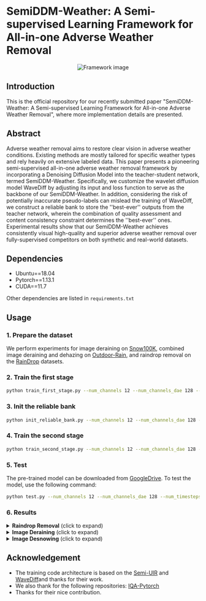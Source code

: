 # SemiDDM-Weather: A Semi-supervised Learning Framework for All-in-one Adverse Weather Removal
<p align="center">
  <img src="images/framework.png" alt="Framework image">
</p>

## Introduction
This is the official repository for our recently submitted paper "SemiDDM-Weather: A Semi-supervised Learning Framework for All-in-one Adverse Weather Removal", where more implementation details are presented.

## Abstract
Adverse weather removal aims to restore clear vision in adverse weather conditions. Existing methods are mostly tailored for specific weather types and rely heavily on extensive labeled data. This paper presents a pioneering semi-supervised all-in-one adverse weather removal framework by incorporating a Denoising Diffusion Model into the teacher-student network, termed SemiDDM-Weather. Specifically, we customize the wavelet diffusion model WaveDiff by adjusting its input and loss function to serve as the backbone of our SemiDDM-Weather. In addition, considering the risk of potentially inaccurate pseudo-labels can mislead the training of WaveDiff, we construct a reliable bank to store the ''best-ever'' outputs from the teacher network, wherein the combination of quality assessment and content consistency constraint determines the ''best-ever'' ones. Experimental results show that our SemiDDM-Weather achieves consistently visual high-quality and superior adverse weather removal over fully-supervised competitors on both synthetic and real-world datasets.

## Dependencies
- Ubuntu==18.04
- Pytorch==1.13.1
- CUDA==11.7

Other dependencies are listed in `requirements.txt`

## Usage

### 1. Prepare the dataset
We perform experiments for image deraining on [Snow100K](https://sites.google.com/view/yunfuliu/desnownet), combined image deraining and dehazing on [Outdoor-Rain](https://github.com/liruoteng/HeavyRainRemoval), and raindrop removal on
the [RainDrop](https://github.com/rui1996/DeRaindrop) datasets. 

### 2. Train the first stage
````bash
python train_first_stage.py --num_channels 12 --num_channels_dae 128 --num_timesteps 4 --num_res_blocks 2 --batch_size 196 --num_epoch 500 --ngf 64 --nz 100 --z_emb_dim 256 --n_mlp 4 --embedding_type positional --use_ema --ema_decay 0.9999 --r1_gamma 0.02 --lr_d 1.25e-4 --lr_g 1.6e-4 --lazy_reg 15 --ch_mult 1 2 2 2 --current_resolution 32 --attn_resolutions 16 --num_disc_layers 4 --rec_loss --net_type wavelet --use_pytorch_wavelet
````
### 3. Init the reliable bank
````bash
python init_reliable_bank.py --num_channels 12 --num_channels_dae 128 --num_timesteps 4 --num_res_blocks 2 --nz 100 --z_emb_dim 256 --n_mlp 4 --ch_mult 1 2 2 2  --crop_size 64 --current_resolution 32 --attn_resolutions 16 --net_type wavelet --use_pytorch_wavelet --path ./checkpoints/first_stage.pth
````
### 4. Train the second stage
````bash
python train_second_stage.py --num_channels 12 --num_channels_dae 128 --num_timesteps 4 --num_res_blocks 2 --batch_size 64 --num_epoch 650 --ngf 64 --nz 100 --z_emb_dim 256 --n_mlp 4 --embedding_type positional --use_ema --ema_decay 0.9999 --r1_gamma 0.02 --lr_d 1.25e-4 --lr_g 1.6e-4 --lazy_reg 15 --ch_mult 1 2 2 2 --current_resolution 32 --attn_resolutions 16 --num_disc_layers 4 --rec_loss --net_type wavelet --use_pytorch_wavelet
````

### 5. Test
The pre-trained model can be downloaded from [GoogleDrive](https://drive.google.com/drive/folders/1LGgPV9YnwrB0dDTWxxgIey1qLxvDsHFw?usp=drive_link).
To test the model, use the following command:
````bash
python test.py --num_channels 12 --num_channels_dae 128 --num_timesteps 4 --num_res_blocks 2 --nz 100 --z_emb_dim 256 --n_mlp 4 --ch_mult 1 2 2 2  --crop_size 64 --current_resolution 32 --attn_resolutions 16 --net_type wavelet --use_pytorch_wavelet --path ./checkpoints/second_stage.pth
````
### 6. Results
<details>
<summary><strong>Raindrop Removal</strong> (click to expand) </summary>
<p align="center"><img src = "images/raindrop1.png"> </p>
  <p align="center"><img src = "images/raindrop2.png"> </p>
  <p align="center"><img src = "images/raindrop_table.png"> </p>
</details>

<details>
<summary><strong>Image Deraining</strong> (click to expand) </summary>
<p align="center"><img src = "images/rain1.png"> </p>
  <p align="center"><img src = "images/rain2.png"> </p>
  <p align="center"><img src = "images/rain_table.png"> </p>
</details>

<details>
<summary><strong>Image Desnowing</strong> (click to expand) </summary>
<p align="center"><img src = "images/snow1.png"> </p>
  <p align="center"><img src = "images/snow2.png"> </p>
  <p align="center"><img src = "images/snow_table.png"> </p>
</details>

## Acknowledgement
* The training code architecture is based on the [Semi-UIR](https://github.com/Huang-ShiRui/Semi-UIR) and [WaveDiff](https://github.com/VinAIResearch/WaveDiff)and thanks for their work.
* We also thank for the following repositories: [IQA-Pytorch](https://github.com/chaofengc/IQA-PyTorch)
* Thanks for their nice contribution.
